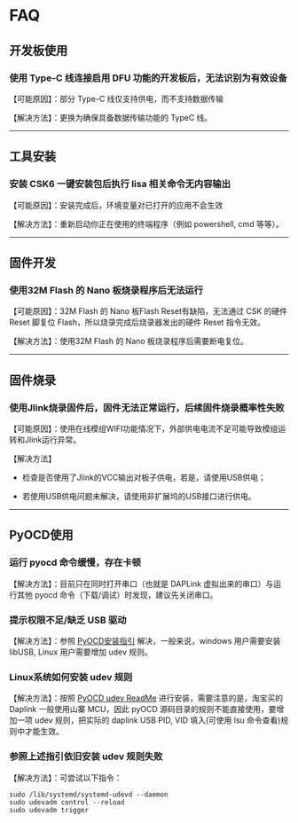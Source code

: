 # FAQ

## 开发板使用

### 使用 Type-C 线连接启用 DFU 功能的开发板后，无法识别为有效设备

【可能原因】：部分 Type-C 线仅支持供电，而不支持数据传输

【解决方法】：更换为确保具备数据传输功能的 TypeC 线。


---

## 工具安装

### 安装 CSK6 一键安装包后执行 lisa 相关命令无内容输出

【可能原因】：安装完成后，环境变量对已打开的应用不会生效

【解决方法】：重新启动你正在使用的终端程序（例如 powershell, cmd 等等）。


---

## 固件开发

### 使用32M Flash 的 Nano 板烧录程序后无法运行

【可能原因】：32M Flash 的 Nano 板Flash Reset有缺陷，无法通过 CSK 的硬件 Reset 脚复位 Flash，所以烧录完成后烧录器发出的硬件 Reset 指令无效。


【解决方法】：使用32M Flash 的 Nano 板烧录程序后需要断电复位。

---

## 固件烧录

### 使用Jlink烧录固件后，固件无法正常运行，后续固件烧录概率性失败

【可能原因】：使用在线模组WIFI功能情况下，外部供电电流不足可能导致模组运转和Jlink运行异常。

【解决方法】


* 检查是否使用了Jlink的VCC输出对板子供电，若是，请使用USB供电；


* 若使用USB供电问题未解决，请使用非扩展坞的USB接口进行供电。


---

## PyOCD使用

### 运行 pyocd 命令缓慢，存在卡顿

【解决方法】：目前只在同时打开串口（也就是 DAPLink 虚拟出来的串口）与运行其他 pyocd 命令（下载/调试）时发现，建议先关闭串口。

### 提示权限不足/缺乏 USB 驱动

【解决方法】：参照 [PyOCD安装指引](https://pyocd.io/docs/installing.html) 解决，一般来说，windows 用户需要安装 libUSB, Linux 用户需要增加 udev 规则。

### Linux系统如何安装 udev 规则

【解决方法】：按照 [PyOCD udev ReadMe](https://github.com/pyocd/pyOCD/blob/main/udev/README.md) 进行安装，需要注意的是，淘宝买的 Daplink 一般使用山寨 MCU，因此 pyOCD 源码目录的规则不能直接使用，要增加一项 udev 规则，把实际的 daplink USB PID, VID 填入(可使用 lsu 命令查看)规则中才能生效。

### 参照上述指引依旧安装 udev 规则失败

【解决方法】：可尝试以下指令：

```shell
sudo /lib/systemd/systemd-udevd --daemon
sudo udevadm control --reload
sudo udevadm trigger
```
